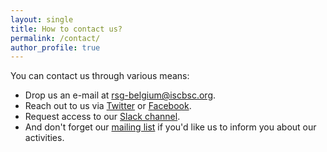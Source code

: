 ```yaml
---
layout: single
title: How to contact us?
permalink: /contact/
author_profile: true
---
```


You can contact us through various means:

- Drop us an e-mail at <i class="fa fa-envelope" aria-hidden="true"></i> <a href="mailto:rsg-belgium@iscbsc.org">rsg-belgium@iscbsc.org</a>.
- Reach out to us via <i class="fa fa-twitter" aria-hidden="true"></i> [Twitter](https://twitter.com/rsgbelgium) or <i class="fa fa-facebook" aria-hidden="true"></i> [Facebook](https://www.facebook.com/RSGBelgium).
- Request access to our <i class="fa fa-slack" aria-hidden="true"></i> [Slack channel](mailto:rsg-belgium@iscbsc.org?Subject=RSG%20Slack%20Subscription&Body=I%20would%20like%20to%20join%20the%20RSG%20Belgium%20Slack%20channel%2E).
- And don't forget our [mailing list](http://listserver.ua.ac.be/sympa/subscribe/rsg-belgium) if you'd like us to inform you about our activities.
